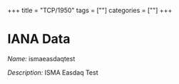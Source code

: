 +++
title = "TCP/1950"
tags = [""]
categories = [""]
+++

# IANA Data

_Name:_ ismaeasdaqtest

_Description:_ ISMA Easdaq Test

